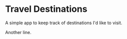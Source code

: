 # Travel Destinations

A simple app to keep track of destinations I'd like to visit.  
  
  
  
  Another line.
